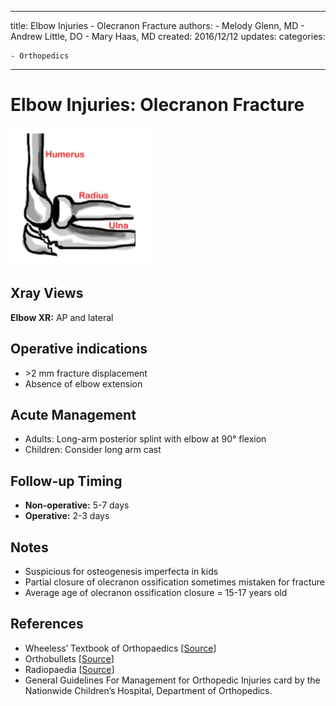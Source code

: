 - - -

title: Elbow Injuries - Olecranon Fracture
authors:
    \- Melody Glenn, MD
    \- Andrew Little, DO
    \- Mary Haas, MD
created: 2016/12/12
updates:
categories:

    - Orthopedics

- - -

# Elbow Injuries: Olecranon Fracture

![Olecranon fracture drawing](image-1.png)

## Xray Views

**Elbow XR:** AP and lateral

## Operative indications

- \>2 mm fracture displacement
- Absence of elbow extension

## Acute Management

- Adults: Long-arm posterior splint with elbow at 90° flexion
- Children: Consider long arm cast

## Follow-up Timing

- **Non-operative:** 5-7 days
- **Operative:** 2-3 days

## Notes

- Suspicious for osteogenesis imperfecta in kids
- Partial closure of olecranon ossification sometimes mistaken for fracture
- Average age of olecranon ossification closure = 15-17 years old

## References

- Wheeless’ Textbook of Orthopaedics  \[[Source](http://Wheelessonline.com)]
- Orthobullets  \[[Source](http://OrthoBullets.com)]
- Radiopaedia  \[[Source](http://Radiopaedia.org)]
- General Guidelines For Management for Orthopedic Injuries card by the Nationwide Children’s Hospital, Department of Orthopedics.
